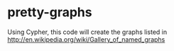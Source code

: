 pretty-graphs
=============
Using Cypher, this code will create the graphs listed in http://en.wikipedia.org/wiki/Gallery_of_named_graphs